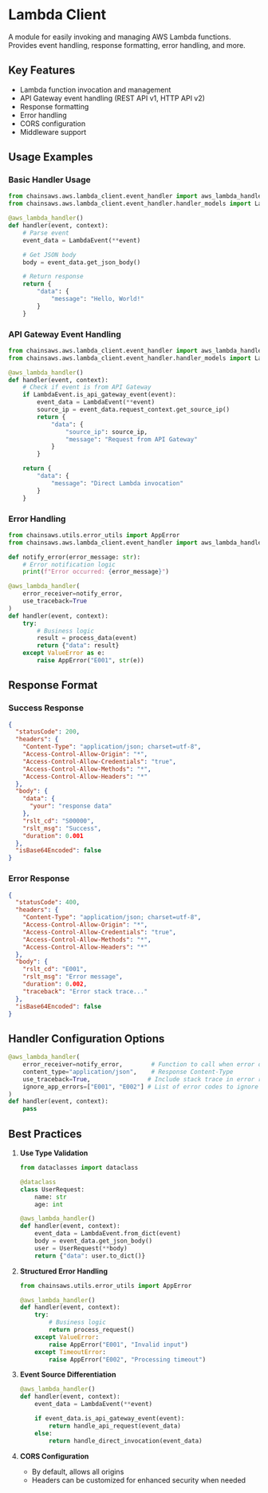 # Lambda Client

A module for easily invoking and managing AWS Lambda functions. Provides event handling, response formatting, error handling, and more.

## Key Features

- Lambda function invocation and management
- API Gateway event handling (REST API v1, HTTP API v2)
- Response formatting
- Error handling
- CORS configuration
- Middleware support

## Usage Examples

### Basic Handler Usage

```python
from chainsaws.aws.lambda_client.event_handler import aws_lambda_handler
from chainsaws.aws.lambda_client.event_handler.handler_models import LambdaEvent

@aws_lambda_handler()
def handler(event, context):
    # Parse event
    event_data = LambdaEvent(**event)

    # Get JSON body
    body = event_data.get_json_body()

    # Return response
    return {
        "data": {
            "message": "Hello, World!"
        }
    }
```

### API Gateway Event Handling

```python
from chainsaws.aws.lambda_client.event_handler import aws_lambda_handler
from chainsaws.aws.lambda_client.event_handler.handler_models import LambdaEvent

@aws_lambda_handler()
def handler(event, context):
    # Check if event is from API Gateway
    if LambdaEvent.is_api_gateway_event(event):
        event_data = LambdaEvent(**event)
        source_ip = event_data.request_context.get_source_ip()
        return {
            "data": {
                "source_ip": source_ip,
                "message": "Request from API Gateway"
            }
        }

    return {
        "data": {
            "message": "Direct Lambda invocation"
        }
    }
```

### Error Handling

```python
from chainsaws.utils.error_utils import AppError
from chainsaws.aws.lambda_client.event_handler import aws_lambda_handler

def notify_error(error_message: str):
    # Error notification logic
    print(f"Error occurred: {error_message}")

@aws_lambda_handler(
    error_receiver=notify_error,
    use_traceback=True
)
def handler(event, context):
    try:
        # Business logic
        result = process_data(event)
        return {"data": result}
    except ValueError as e:
        raise AppError("E001", str(e))
```

## Response Format

### Success Response

```json
{
  "statusCode": 200,
  "headers": {
    "Content-Type": "application/json; charset=utf-8",
    "Access-Control-Allow-Origin": "*",
    "Access-Control-Allow-Credentials": "true",
    "Access-Control-Allow-Methods": "*",
    "Access-Control-Allow-Headers": "*"
  },
  "body": {
    "data": {
      "your": "response data"
    },
    "rslt_cd": "S00000",
    "rslt_msg": "Success",
    "duration": 0.001
  },
  "isBase64Encoded": false
}
```

### Error Response

```json
{
  "statusCode": 400,
  "headers": {
    "Content-Type": "application/json; charset=utf-8",
    "Access-Control-Allow-Origin": "*",
    "Access-Control-Allow-Credentials": "true",
    "Access-Control-Allow-Methods": "*",
    "Access-Control-Allow-Headers": "*"
  },
  "body": {
    "rslt_cd": "E001",
    "rslt_msg": "Error message",
    "duration": 0.002,
    "traceback": "Error stack trace..."
  },
  "isBase64Encoded": false
}
```

## Handler Configuration Options

```python
@aws_lambda_handler(
    error_receiver=notify_error,        # Function to call when error occurs
    content_type="application/json",    # Response Content-Type
    use_traceback=True,                # Include stack trace in error responses
    ignore_app_errors=["E001", "E002"] # List of error codes to ignore
)
def handler(event, context):
    pass
```

## Best Practices

1. **Use Type Validation**

   ```python
   from dataclasses import dataclass

   @dataclass
   class UserRequest:
       name: str
       age: int

   @aws_lambda_handler()
   def handler(event, context):
       event_data = LambdaEvent.from_dict(event)
       body = event_data.get_json_body()
       user = UserRequest(**body)
       return {"data": user.to_dict()}
   ```

2. **Structured Error Handling**

   ```python
   from chainsaws.utils.error_utils import AppError

   @aws_lambda_handler()
   def handler(event, context):
       try:
           # Business logic
           return process_request()
       except ValueError:
           raise AppError("E001", "Invalid input")
       except TimeoutError:
           raise AppError("E002", "Processing timeout")
   ```

3. **Event Source Differentiation**

   ```python
   @aws_lambda_handler()
   def handler(event, context):
       event_data = LambdaEvent(**event)

       if event_data.is_api_gateway_event(event):
           return handle_api_request(event_data)
       else:
           return handle_direct_invocation(event_data)
   ```

4. **CORS Configuration**
   - By default, allows all origins
   - Headers can be customized for enhanced security when needed
